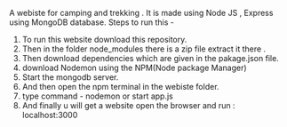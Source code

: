 A webiste for camping and trekking . 
It is made using Node JS , Express using MongoDB database.
Steps to run this -
1. To run this website download this repository.
2. Then in the folder node_modules there is a zip file extract it there .
3. Then download dependencies which are given in the pakage.json file.
4. download Nodemon using the NPM(Node package Manager)
5. Start the mongodb server.
6. And then open the npm terminal in the webiste folder.
7. type command - nodemon  or start app.js
8. And finally u will get a website open the browser and run : localhost:3000


